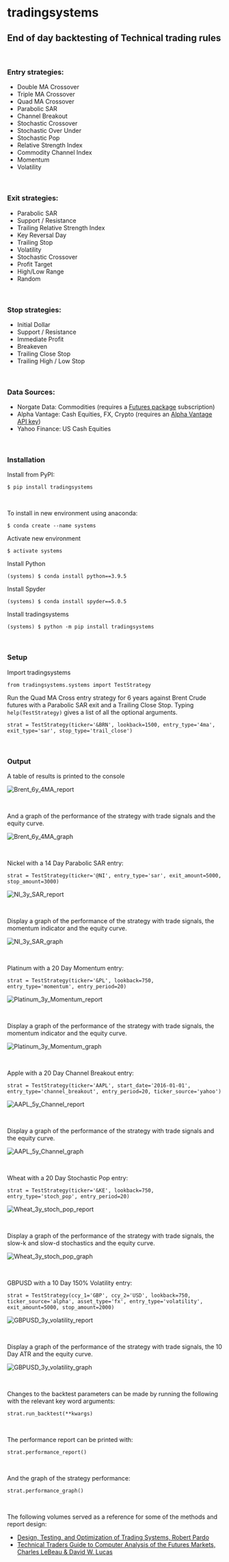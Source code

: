 # tradingsystems
## End of day backtesting of Technical trading rules

&nbsp;

### Entry strategies: 
  - Double MA Crossover
  - Triple MA Crossover
  - Quad MA Crossover
  - Parabolic SAR
  - Channel Breakout
  - Stochastic Crossover
  - Stochastic Over Under
  - Stochastic Pop
  - Relative Strength Index
  - Commodity Channel Index
  - Momentum
  - Volatility

&nbsp;

### Exit strategies:
  - Parabolic SAR
  - Support / Resistance
  - Trailing Relative Strength Index
  - Key Reversal Day
  - Trailing Stop
  - Volatility
  - Stochastic Crossover
  - Profit Target
  - High/Low Range
  - Random

&nbsp;

### Stop strategies:
  - Initial Dollar
  - Support / Resistance
  - Immediate Profit
  - Breakeven
  - Trailing Close Stop
  - Trailing High / Low Stop

&nbsp;

### Data Sources:
  - Norgate Data: Commodities (requires a [Futures package] subscription) 
  - Alpha Vantage: Cash Equities, FX, Crypto (requires an [Alpha Vantage API key])
  - Yahoo Finance: US Cash Equities

&nbsp;

### Installation
Install from PyPI:
```
$ pip install tradingsystems
```

&nbsp;

To install in new environment using anaconda:
```
$ conda create --name systems
```
Activate new environment
```
$ activate systems
```
Install Python
```
(systems) $ conda install python==3.9.5
```
Install Spyder
```
(systems) $ conda install spyder==5.0.5
```


Install tradingsystems
```
(systems) $ python -m pip install tradingsystems
```

&nbsp;

### Setup

Import tradingsystems
```
from tradingsystems.systems import TestStrategy
```
Run the Quad MA Cross entry strategy for 6 years against Brent Crude futures with a Parabolic SAR exit and a Trailing Close Stop. Typing ```help(TestStrategy)``` gives a list of all the optional arguments.
```
strat = TestStrategy(ticker='&BRN', lookback=1500, entry_type='4ma', exit_type='sar', stop_type='trail_close')
```

&nbsp;

### Output

A table of results is printed to the console

![Brent_6y_4MA_report](images/Brent_6y_4MA_report.png)

&nbsp;

And a graph of the performance of the strategy with trade signals and the equity curve.

![Brent_6y_4MA_graph](images/Brent_6y_4MA_graph.png)

&nbsp;

Nickel with a 14 Day Parabolic SAR entry:

```
strat = TestStrategy(ticker='@NI', entry_type='sar', exit_amount=5000, stop_amount=3000)
```

![NI_3y_SAR_report](images/NI_3y_SAR_report.png)

&nbsp;

Display a graph of the performance of the strategy with trade signals, the momentum indicator and the equity curve.

![NI_3y_SAR_graph](images/NI_3y_SAR_graph.png)

&nbsp;

Platinum with a 20 Day Momentum entry:

```
strat = TestStrategy(ticker='&PL', lookback=750, entry_type='momentum', entry_period=20)
```

![Platinum_3y_Momentum_report](images/Platinum_3y_Momentum_report.png)

&nbsp;

Display a graph of the performance of the strategy with trade signals, the momentum indicator and the equity curve.

![Platinum_3y_Momentum_graph](images/Platinum_3y_Momentum_graph.png)

&nbsp;

Apple with a 20 Day Channel Breakout entry:

```
strat = TestStrategy(ticker='AAPL', start_date='2016-01-01', entry_type='channel_breakout', entry_period=20, ticker_source='yahoo')
```

![AAPL_5y_Channel_report](images/AAPL_5y_Channel_report.png)

&nbsp;

Display a graph of the performance of the strategy with trade signals and the equity curve.

![AAPL_5y_Channel_graph](images/AAPL_5y_Channel_graph.png)


&nbsp;

Wheat with a 20 Day Stochastic Pop entry:

```
strat = TestStrategy(ticker='&KE', lookback=750, entry_type='stoch_pop', entry_period=20)
```

![Wheat_3y_stoch_pop_report](images/Wheat_3y_stoch_pop_report.png)

&nbsp;

Display a graph of the performance of the strategy with trade signals, the slow-k and slow-d stochastics and the equity curve.

![Wheat_3y_stoch_pop_graph](images/Wheat_3y_stoch_pop_graph.png)

&nbsp;

GBPUSD with a 10 Day 150% Volatility entry:

```
strat = TestStrategy(ccy_1='GBP', ccy_2='USD', lookback=750, ticker_source='alpha', asset_type='fx', entry_type='volatility', exit_amount=5000, stop_amount=2000)
```

![GBPUSD_3y_volatility_report](images/GBPUSD_3y_volatility_report.png)

&nbsp;

Display a graph of the performance of the strategy with trade signals, the 10 Day ATR and the equity curve.


![GBPUSD_3y_volatility_graph](images/GBPUSD_3y_volatility_graph.png)

&nbsp;

Changes to the backtest parameters can be made by running the following with the
relevant key word arguments:

```
strat.run_backtest(**kwargs)
```
&nbsp;

The performance report can be printed with:

```
strat.performance_report()
```
&nbsp;

And the graph of the strategy performance:
```
strat.performance_graph()
```
&nbsp;

The following volumes served as a reference for some of the methods and report design:
* [Design, Testing, and Optimization of Trading Systems, Robert Pardo]
* [Technical Traders Guide to Computer Analysis of the Futures Markets, Charles LeBeau & David W. Lucas]

[Design, Testing, and Optimization of Trading Systems, Robert Pardo]:
<https://www.amazon.co.uk/Testing-Optimization-Trading-Trader′s-Exchange/dp/0471554464/>  

[Technical Traders Guide to Computer Analysis of the Futures Markets, Charles LeBeau & David W. Lucas]:
<https://www.amazon.co.uk/Technical-Traders-Computer-Analysis-Futures/dp/1556234686/>

[Futures package]:
<https://norgatedata.com/futurespackage.php>

[Alpha Vantage API key]:
<https://www.alphavantage.co/support/#api-key>